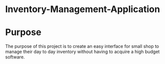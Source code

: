 # Inventory-Management-Application
# Purpose
The purpose of this project is to create an easy interface for small shop to manage their day to day inventory without having to acquire a high budget software.
